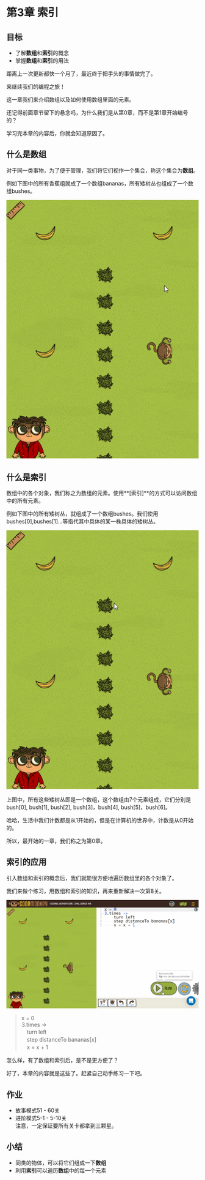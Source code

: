 # 第3章 索引
## 目标 ##
* 了解**数组**和**索引**的概念
* 掌握**数组**和**索引**的用法

距离上一次更新都快一个月了，最近终于把手头的事情做完了。<br>

来继续我们的编程之旅！<br>

这一章我们来介绍数组以及如何使用数组里面的元素。<br>

还记得前面章节留下的悬念吗，为什么我们是从第0章，而不是第1章开始编号的？<br>

学习完本章的内容后，你就会知道原因了。<br>

## 什么是数组 ##

对于同一类事物，为了便于管理，我们将它们视作一个集合，称这个集合为**数组**。<br>

例如下图中的所有香蕉组就成了一个数组bananas，所有矮树丛也组成了一个数组bushes。<br>

![bananas](https://github.com/icuic/cm/raw/master/image/5_indexing/bananas.gif "数组bananas")

## 什么是索引 ##

数组中的各个对象，我们称之为数组的元素。使用**[索引]**的方式可以访问数组中的所有元素。<br>

例如下图中的所有矮树丛，就组成了一个数组bushes。我们使用bushes[0],bushes[1]...等指代其中具体的某一株具体的矮树丛。<br>

![bushes](https://github.com/icuic/cm/raw/master/image/5_indexing/bushes.gif "数组bushes")

上图中，所有这些矮树丛即是一个数组，这个数组由7个元素组成，它们分别是bush[0], bush[1], bush[2], bush[3]，bush[4], bush[5]，bush[6]。<br>

哈哈，生活中我们计数都是从1开始的，但是在计算机的世界中，计数是从0开始的。<br>

所以，最开始的一章，我们称之为第0章。<br>

## 索引的应用 ##

引入数组和索引的概念后，我们就能很方便地遍历数组里的各个对象了。<br>

我们来做个练习，用数组和索引的知识，再来重新解决一次第8关。

![solution](https://github.com/icuic/cm/raw/master/image/5_indexing/solution.gif "使用数组和索引的知识解答第8关")

> x = 0 <br>
> 3.times -> <br>
>    　turn left <br>
>    　step distanceTo bananas[x] <br>
>    　x = x + 1 <br>

怎么样，有了数组和索引后，是不是更方便了？

好了，本章的内容就是这些了。赶紧自己动手练习一下吧。

## 作业 ##
* 故事模式51 - 60关
* 进阶模式5-1 - 5-10关
<br>注意，一定保证要所有关卡都拿到三颗星。<br>

## 小结 ##
* 同类的物体，可以将它们组成一下**数组**
* 利用**索引**可以遍历**数组**中的每一个元素
